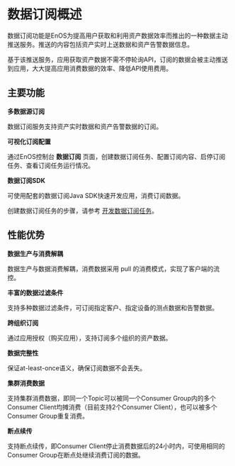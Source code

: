 # 数据订阅概述

数据订阅功能是EnOS为提高用户获取和利用资产数据效率而推出的一种数据主动推送服务。推送的内容包括资产实时上送数据和资产告警数据信息。

基于该推送服务，应用获取资产数据不需不停轮询API，订阅的数据会被主动推送到应用，大大提高应用消费数据的效率、降低API使用费用。

## 主要功能

**多数据源订阅**

数据订阅服务支持资产实时数据和资产告警数据的订阅。

**可视化订阅配置**

通过EnOS控制台 **数据订阅** 页面，创建数据订阅任务、配置订阅内容、启停订阅任务、查看订阅任务运行情况。

**数据订阅SDK**

可使用配套的数据订阅Java SDK快速开发应用，消费订阅数据。

创建数据订阅任务的步骤，请参考 [开发数据订阅任务](../howto/obtain/managing_data_subscription)。

## 性能优势

**数据生产与消费解耦**

数据生产与数据消费解耦，消费数据采用 pull 的消费模式，实现了客户端的流控。

**丰富的数据过滤条件**

支持多种数据过滤条件，可订阅指定客户、指定设备的测点数据和告警数据。

**跨组织订阅**

通过应用授权（购买应用），支持订阅多个组织的资产数据。

**数据完整性**

保证at-least-once语义，确保订阅数据不会丢失。

**集群消费数据**

支持集群消费数据，即同一个Topic可以被同一个Consumer Group内的多个Consumer Client均摊消费（目前支持2个Consumer Client），也可以被多个Consumer Group重复消费。

**断点续传**

支持断点续传，即Consumer Client停止消费数据后的24小时内，可使用相同的Consumer Group在断点处继续消费订阅的数据。